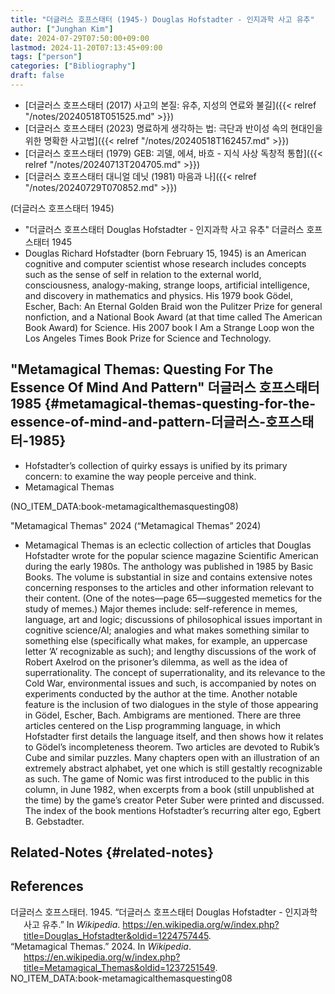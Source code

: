 ```yaml
---
title: "더글러스 호프스태터 (1945-) Douglas Hofstadter - 인지과학 사고 유추"
author: ["Junghan Kim"]
date: 2024-07-29T07:50:00+09:00
lastmod: 2024-11-20T07:13:45+09:00
tags: ["person"]
categories: ["Bibliography"]
draft: false
---
```


-   [더글러스 호프스태터 (2017) 사고의 본질: 유추, 지성의 연료와 불길]({{< relref "/notes/20240518T051525.md" >}})
-   [더글러스 호프스태터 (2023) 명료하게 생각하는 법: 극단과 반이성 속의 현대인을 위한 명확한 사고법]({{< relref "/notes/20240518T162457.md" >}})
-   [더글러스 호프스태터 (1979) GEB: 괴델, 에셔, 바흐 - 지식 사상 독창적 통합]({{< relref "/notes/20240713T204705.md" >}})
-   [더글러스 호프스태터 대니얼 데닛 (1981) 마음과 나]({{< relref "/notes/20240729T070852.md" >}})

(더글러스 호프스태터 1945)

-   "더글러스 호프스태터 Douglas Hofstadter - 인지과학 사고 유추" 더글러스 호프스태터 1945
-   Douglas Richard Hofstadter (born February 15, 1945) is an American cognitive and computer scientist whose research includes concepts such as the sense of self in relation to the external world, consciousness, analogy-making, strange loops, artificial intelligence, and discovery in mathematics and physics. His 1979 book Gödel, Escher, Bach: An Eternal Golden Braid won the Pulitzer Prize for general nonfiction, and a National Book Award (at that time called The American Book Award) for Science. His 2007 book I Am a Strange Loop won the Los Angeles Times Book Prize for Science and Technology.


## "Metamagical Themas: Questing For The Essence Of Mind And Pattern" 더글러스 호프스태터 1985 {#metamagical-themas-questing-for-the-essence-of-mind-and-pattern-더글러스-호프스태터-1985}

-   Hofstadter’s collection of quirky essays is unified by its primary concern: to examine the way people perceive and think.
-   Metamagical Themas

(NO_ITEM_DATA:book-metamagicalthemasquesting08)

"Metamagical Themas" 2024 (“Metamagical Themas” 2024)

-   Metamagical Themas is an eclectic collection of articles that Douglas Hofstadter wrote for the popular science magazine Scientific American during the early 1980s. The anthology was published in 1985 by Basic Books. The volume is substantial in size and contains extensive notes concerning responses to the articles and other information relevant to their content. (One of the notes—page 65—suggested memetics for the study of memes.) Major themes include: self-reference in memes, language, art and logic; discussions of philosophical issues important in cognitive science/AI; analogies and what makes something similar to something else (specifically what makes, for example, an uppercase letter ’A’ recognizable as such); and lengthy discussions of the work of Robert Axelrod on the prisoner’s dilemma, as well as the idea of superrationality. The concept of superrationality, and its relevance to the Cold War, environmental issues and such, is accompanied by notes on experiments conducted by the author at the time. Another notable feature is the inclusion of two dialogues in the style of those appearing in Gödel, Escher, Bach. Ambigrams are mentioned. There are three articles centered on the Lisp programming language, in which Hofstadter first details the language itself, and then shows how it relates to Gödel’s incompleteness theorem. Two articles are devoted to Rubik’s Cube and similar puzzles. Many chapters open with an illustration of an extremely abstract alphabet, yet one which is still gestaltly recognizable as such. The game of Nomic was first introduced to the public in this column, in June 1982, when excerpts from a book (still unpublished at the time) by the game’s creator Peter Suber were printed and discussed. The index of the book mentions Hofstadter’s recurring alter ego, Egbert B. Gebstadter.


## Related-Notes {#related-notes}

## References

<style>.csl-entry{text-indent: -1.5em; margin-left: 1.5em;}</style><div class="csl-bib-body">
  <div class="csl-entry">더글러스 호프스태터. 1945. “더글러스 호프스태터 Douglas Hofstadter - 인지과학 사고 유추.” In <i>Wikipedia</i>. <a href="https://en.wikipedia.org/w/index.php?title=Douglas_Hofstadter&oldid=1224757445">https://en.wikipedia.org/w/index.php?title=Douglas_Hofstadter&#38;oldid=1224757445</a>.</div>
  <div class="csl-entry">“Metamagical Themas.” 2024. In <i>Wikipedia</i>. <a href="https://en.wikipedia.org/w/index.php?title=Metamagical_Themas&oldid=1237251549">https://en.wikipedia.org/w/index.php?title=Metamagical_Themas&#38;oldid=1237251549</a>.</div>
  <div class="csl-entry">NO_ITEM_DATA:book-metamagicalthemasquesting08</div>
</div>
